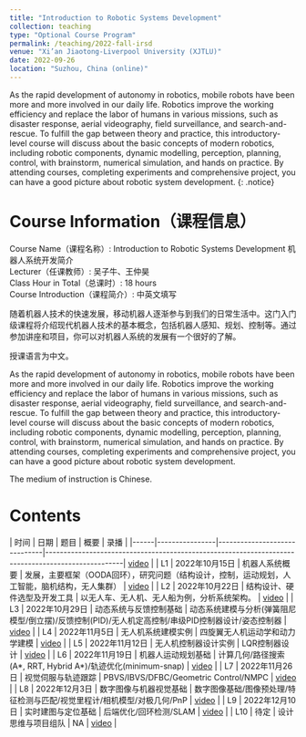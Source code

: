 ```yaml
---
title: "Introduction to Robotic Systems Development"
collection: teaching
type: "Optional Course Program"
permalink: /teaching/2022-fall-irsd
venue: "Xi’an Jiaotong-Liverpool University (XJTLU)"
date: 2022-09-26
location: "Suzhou, China (online)"
---
```



As the rapid development of autonomy in robotics, mobile robots have been more and more involved in our daily life. Robotics improve the working efficiency and replace the labor of humans in various missions, such as disaster response, aerial videography, field surveillance, and search-and-rescue. To fulfill the gap between theory and practice, this introductory-level course will discuss about the basic concepts of modern robotics, including robotic components, dynamic modelling, perception, planning, control, with brainstorm, numerical simulation, and hands on practice. By attending courses, completing experiments and comprehensive project, you can have a good picture about robotic system development.
{: .notice}

Course Information（课程信息）
======
Course Name（课程名称）: Introduction to Robotic Systems Development 机器人系统开发简介  
Lecturer（任课教师）: 吴子牛、王仲昊  
Class Hour in Total（总课时）: 18 hours  
Course Introduction（课程简介）: 中英文填写  

随着机器人技术的快速发展，移动机器人逐渐参与到我们的日常生活中。这门入门级课程将介绍现代机器人技术的基本概念，包括机器人感知、规划、控制等。通过参加讲座和项目，你可以对机器人系统的发展有一个很好的了解。

授课语言为中文。

As the rapid development of autonomy in robotics, mobile robots have been more and more involved in our daily life. Robotics improve the working efficiency and replace the labor of humans in various missions, such as disaster response, aerial videography, field surveillance, and search-and-rescue. To fulfill the gap between theory and practice, this introductory-level course will discuss about the basic concepts of modern robotics, including robotic components, dynamic modelling, perception, planning, control, with brainstorm, numerical simulation, and hands on practice. By attending courses, completing experiments and comprehensive project, you can have a good picture about robotic system development. 

The medium of instruction is Chinese.


Contents
======

| 时间 | 日期           | 题目                         | 概要                                                                                              | 录播 |
|------|----------------|------------------------------|---------------------------------------------------------------------------------------------------| [video]() |
| L1   | 2022年10月15日 | 机器人系统概要               | 发展，主要框架（OODA回环），研究问题（结构设计，控制，运动规划，人工智能，脑机结构，无人集群）    | [video]() |
| L2   | 2022年10月22日 | 结构设计、硬件选型及开发工具 | 以无人车、无人机、无人船为例，分析系统架构。                                                      | [video]() |
| L3   | 2022年10月29日 | 动态系统与反馈控制基础       | 动态系统建模与分析(弹簧阻尼模型/倒立摆)/反馈控制(PID)/无人机定高控制/串级PID控制器设计/姿态控制器 | [video]() |
| L4   | 2022年11月5日  | 无人机系统建模实例           | 四旋翼无人机运动学和动力学建模                                                                    | [video]() |
| L5   | 2022年11月12日 | 无人机控制器设计实例         | LQR控制器设计                                                                                     | [video]() |
| L6   | 2022年11月19日 | 机器人运动规划基础           | 计算几何/路径搜索(A*, RRT, Hybrid A*)/轨迹优化(minimum-snap)                                      | [video]() |
| L7   | 2022年11月26日 | 视觉伺服与轨迹跟踪           | PBVS/IBVS/DFBC/Geometric Control/NMPC                                                             | [video]() |
| L8   | 2022年12月3日  | 数字图像与机器视觉基础       | 数字图像基础/图像预处理/特征检测与匹配/视觉里程计/相机模型/对极几何/PnP                           | [video]() |
| L9   | 2022年12月10日 | 实时建图与定位基础           | 后端优化/回环检测/SLAM                                                                            | [video]() |
| L10  | 待定           | 设计思维与项目组队           |  NA                                                                                                 | [video]() |
